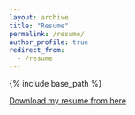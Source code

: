 ```yaml
---
layout: archive
title: "Resume"
permalink: /resume/
author_profile: true
redirect_from:
  - /resume
---
```


{% include base_path %}

[Download my resume from here](http://m-a-c-e.github.io/website/_pages/Resume.pdf)
